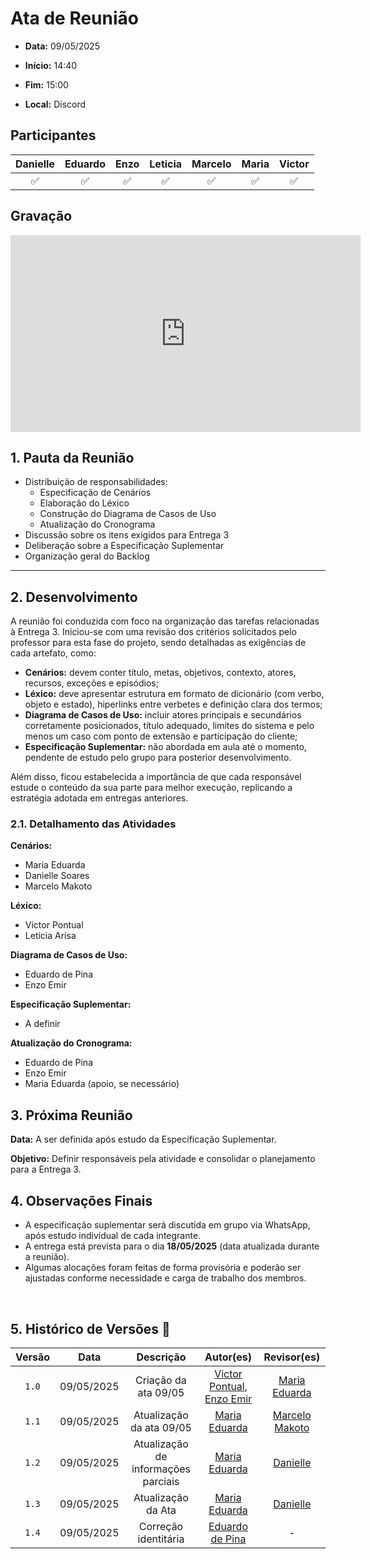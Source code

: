 # Ata de Reunião 

- **Data:** 09/05/2025

- **Início:** 14:40

- **Fim:** 15:00

- **Local:** Discord

## Participantes

| Danielle | Eduardo | Enzo | Leticia | Marcelo | Maria | Victor |
| :-: | :-: | :-: | :-: | :-: | :-: | :-: |
| ✅ | ✅ | ✅ | ✅ | ✅ | ✅ | ✅ |

## Gravação

<p style="text-align: center">
<iframe width="560" height="315" src="https://www.youtube.com/embed/zLt9s5AhoAQ?si=lnjEzUsCoW2txuzA" title="YouTube video player" frameborder="0" allow="accelerometer; autoplay; clipboard-write; encrypted-media; gyroscope; picture-in-picture; web-share" referrerpolicy="strict-origin-when-cross-origin" allowfullscreen></iframe>
</p>

## 1. Pauta da Reunião

- Distribuição de responsabilidades:
    - Especificação de Cenários
    - Elaboração do Léxico
    - Construção do Diagrama de Casos de Uso
    - Atualização do Cronograma
- Discussão sobre os itens exigidos para Entrega 3
- Deliberação sobre a Especificação Suplementar
- Organização geral do Backlog

---

## 2. Desenvolvimento

A reunião foi conduzida com foco na organização das tarefas relacionadas à Entrega 3. Iniciou-se com uma revisão dos critérios solicitados pelo professor para esta fase do projeto, sendo detalhadas as exigências de cada artefato, como:

- **Cenários:** devem conter título, metas, objetivos, contexto, atores, recursos, exceções e episódios;
- **Léxico:** deve apresentar estrutura em formato de dicionário (com verbo, objeto e estado), hiperlinks entre verbetes e definição clara dos termos;
- **Diagrama de Casos de Uso:** incluir atores principais e secundários corretamente posicionados, título adequado, limites do sistema e pelo menos um caso com ponto de extensão e participação do cliente;
- **Especificação Suplementar:** não abordada em aula até o momento, pendente de estudo pelo grupo para posterior desenvolvimento.

Além disso, ficou estabelecida a importância de que cada responsável estude o conteúdo da sua parte para melhor execução, replicando a estratégia adotada em entregas anteriores.

### 2.1. Detalhamento das Atividades

**Cenários:**

- Maria Eduarda
- Danielle Soares
- Marcelo Makoto

**Léxico:**

- Victor Pontual
- Leticia Arisa

**Diagrama de Casos de Uso:**

- Eduardo de Pina
- Enzo Emir

**Especificação Suplementar:**

- A definir

**Atualização do Cronograma:**

- Eduardo de Pina
- Enzo Emir
- Maria Eduarda (apoio, se necessário)

## 3. Próxima Reunião

**Data:** A ser definida após estudo da Especificação Suplementar.

**Objetivo:** Definir responsáveis pela atividade e consolidar o planejamento para a Entrega 3.

## 4. Observações Finais

- A especificação suplementar será discutida em grupo via WhatsApp, após estudo individual de cada integrante.
- A entrega está prevista para o dia **18/05/2025** (data atualizada durante a reunião).
- Algumas alocações foram feitas de forma provisória e poderão ser ajustadas conforme necessidade e carga de trabalho dos membros.

<br>

## 5. Histórico de Versões 📅

| Versão | Data | Descrição | Autor(es) | Revisor(es) |
| :-: | :-: | :-: | :-: | :-: |
| `1.0`  | 09/05/2025 | Criação da ata 09/05 | [Victor Pontual](https://github.com/VictorPontual), [Enzo Emir](https://github.com/EnzoEmir) | [Maria Eduarda](https://github.com/dudaa28)|
| `1.1`  | 09/05/2025 | Atualização da ata 09/05 | [Maria Eduarda](https://github.com/dudaa28) | [Marcelo Makoto](https://github.com/MM4k) |
| `1.2`  | 09/05/2025 | Atualização de informações parciais | [Maria Eduarda](https://github.com/dudaa28) | [Danielle](https://github.com/danielle-soaress) |
| `1.3`  | 09/05/2025 | Atualização da Ata | [Maria Eduarda](https://github.com/dudaa28) | [Danielle](https://github.com/danielle-soaress) |
| `1.4`  | 09/05/2025 | Correção identitária | [Eduardo de Pina](https://github.com/eduardodpms) | - |